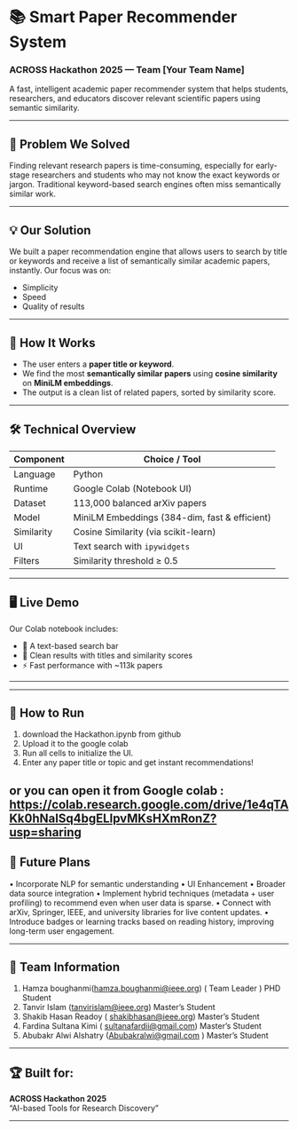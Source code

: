 # 📚 Smart Paper Recommender System
### ACROSS Hackathon 2025 — Team [Your Team Name]

A fast, intelligent academic paper recommender system that helps students, researchers, and educators discover relevant scientific papers using semantic similarity.

---

## 🚀 Problem We Solved

Finding relevant research papers is time-consuming, especially for early-stage researchers and students who may not know the exact keywords or jargon. Traditional keyword-based search engines often miss semantically similar work.

---

## 💡 Our Solution

We built a paper recommendation engine that allows users to search by title or keywords and receive a list of semantically similar academic papers, instantly. Our focus was on:
- Simplicity
- Speed
- Quality of results

---

## 🧠 How It Works

- The user enters a **paper title or keyword**.
- We find the most **semantically similar papers** using **cosine similarity** on **MiniLM embeddings**.
- The output is a clean list of related papers, sorted by similarity score.

---

## 🛠️ Technical Overview

| Component         | Choice / Tool                            |
|------------------|------------------------------------------|
| Language          | Python                                   |
| Runtime           | Google Colab (Notebook UI)               |
| Dataset           | 113,000 balanced arXiv papers            |
| Model             | MiniLM Embeddings (384-dim, fast & efficient) |
| Similarity        | Cosine Similarity (via scikit-learn)     |
| UI                | Text search with `ipywidgets`            |
| Filters           | Similarity threshold ≥ 0.5               |

---

## 🖥️ Live Demo

Our Colab notebook includes:
- 🔎 A text-based search bar
- 📌 Clean results with titles and similarity scores
- ⚡ Fast performance with ~113k papers

---


----------------------------------------------------------------------------------------------------------------------------


## 🔧 How to Run

1.	download the Hackathon.ipynb from github
2.	Upload it to the google colab
3.	Run all cells to initialize the UI.
4.	Enter any paper title or topic and get instant recommendations!

or you can open it from Google colab : https://colab.research.google.com/drive/1e4qTAKk0hNaISq4bgELlpvMKsHXmRonZ?usp=sharing
----------------------------------------------------------------------------------------------------------------------------

## 🔮 Future Plans

•	Incorporate NLP for semantic understanding
•	UI Enhancement
•	Broader data source integration
•	Implement hybrid techniques (metadata + user profiling) to recommend even when user data is sparse.
•	Connect with arXiv, Springer, IEEE, and university libraries for live content updates.
•	Introduce badges or learning tracks based on reading history, improving long-term user engagement.

---

## 🙌 Team Information
1.	Hamza boughanmi(hamza.boughanmi@ieee.org) ( Team Leader )
PHD Student
2.	Tanvir Islam (tanvirislam@ieee.org) 
Master’s Student
3.	Shakib Hasan Readoy ( shakibhasan@ieee.org)
Master’s Student
4.	Fardina Sultana Kimi ( sultanafardii@gmail.com)
Master’s Student
5.	Abubakr Alwi Alshatry (Abubakralwi@gmail.com )
Master’s Student

---

## 🏆 Built for:  
**ACROSS Hackathon 2025**  
“AI-based Tools for Research Discovery”

---
